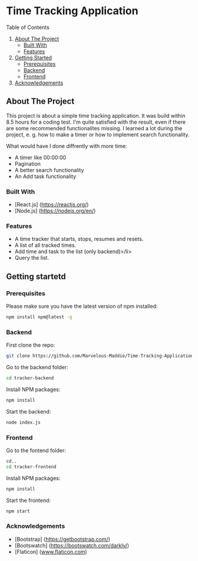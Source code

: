# Time Tracking Application
 
Table of Contents
  <ol>
    <li>
      <a href="#about-the-project">About The Project</a>
      <ul>
        <li><a href="#built-with">Built With</a></li>
       <li><a href="#features">Features</a></li>
      </ul>
    </li>
    <li>
      <a href="#getting-started">Getting Started</a>
      <ul>
        <li><a href="#prerequisites">Prerequisites</a></li>
        <li><a href="#backend">Backend</a></li>
       <li><a href="#frontend">Frontend</a></li>
      </ul>
    </li>
    <li><a href="#acknowledgements">Acknowledgements</a></li>
  </ol>
</details>

## About The Project

This project is about a simple time tracking application. It was build within 8.5 hours for a coding test. I'm quite satisfied with the result, even if there are some recommended functionalites missing. I learned a lot during the project, e. g. how to make a timer or how to implement search functionality.

What would have I done diffrently with more time:
<ul>
 <li>A timer like 00:00:00</li>
 <li>Pagination</li>
 <li>A better search functionality</li>
 <li>An Add task functionality</li>
</ul>

### Built With

* [React.js] (https://reactjs.org/)
* [Node.js] (https://nodejs.org/en/)

### Features

<ul>
 <li>A time tracker that starts, stops, resumes and resets.</li>
 <li>A list of all tracked times.</li>
 <li>Add time and task to the list (only backend)>/li>
 <li>Query the list.</li>
</ul>
 

## Getting startetd
### Prerequisites

Please make sure you have the latest version of npm installed:
  ```sh
  npm install npm@latest -g
  ```
  
### Backend

First clone the repo:
   ```sh
   git clone https://github.com/Marvelous-Maddie/Time-Tracking-Application.git
   ```
   
Go to the backend folder:
   ```sh
   cd tracker-backend
   ```

Install NPM packages:
   ```sh
   npm install
   ```
   
Start the backend:
   ```sh
   node index.js
   ```
   
### Frontend

Go to the fontend folder:
   ```sh
   cd..
   cd tracker-frontend
   ```

Install NPM packages:
   ```sh
   npm install
   ```
   
Start the frontend:
   ```sh
   npm start
   ```
   
### Acknowledgements
* [Bootstrap] (https://getbootstrap.com/)
* [Bootswatch] (https://bootswatch.com/darkly/)
* [Flaticon] (www.flaticon.com)

